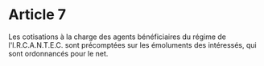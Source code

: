 # Article 7

Les cotisations à la charge des agents bénéficiaires du régime de l'I.R.C.A.N.T.E.C. sont précomptées sur les émoluments des intéressés, qui sont ordonnancés pour le net.
